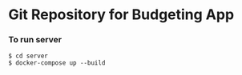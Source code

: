 # Git Repository for Budgeting App

### To run server

```
$ cd server
$ docker-compose up --build
```
